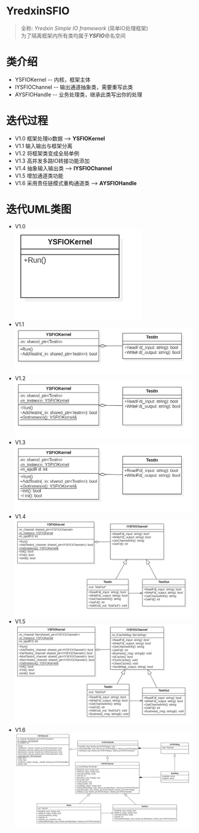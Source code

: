 # YredxinSFIO
> 全称: *Yredxin Simple IO framework* (简单IO处理框架)  
> 为了隔离框架内所有类均属于***YSFIO***命名空间  

# 类介绍
- YSFIOKernel -- 内核，框架主体
- IYSFIOChannel -- 输出通道抽象类，需要重写此类
- AYSFIOHandle -- 业务处理类，继承此类写出你的处理

# 迭代过程
- V1.0 框架处理io数据 --> **YSFIOKernel**
- V1.1 输入输出与框架分离
- V1.2 将框架类变成全局单例
- V1.3 高并发多路IO转接功能添加
- V1.4 抽象输入输出类 --> **IYSFIOChannel**
- V1.5 增加通道类功能
- V1.6 采用责任链模式重构通道类 --> **AYSFIOHandle**

# 迭代UML类图
- V1.0   
    ![V1.0 UML图](./images/V1.0.png)
- V1.1   
    ![V1.1 UML图](./images/V1.1.png)
- V1.2   
    ![V1.2 UML图](./images/V1.2.png)
- V1.3   
    ![V1.3 UML图](./images/V1.3.png)
- V1.4   
    ![V1.4 UML图](./images/V1.4.png)
- V1.5   
    ![V1.5 UML图](./images/V1.5.png)
- V1.6   
    ![V1.6 UML图](./images/V1.6.png)